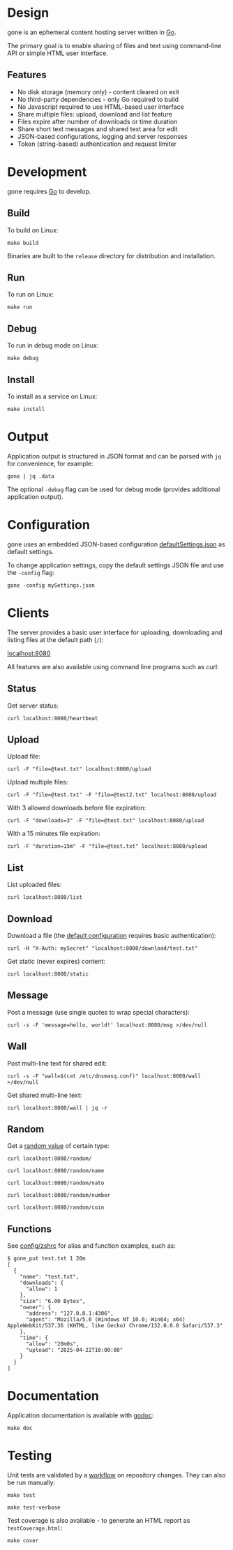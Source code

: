 # Design

gone is an ephemeral content hosting server written in [Go](https://go.dev/).

The primary goal is to enable sharing of files and text using command-line API or simple HTML user interface.

## Features

- No disk storage (memory only) - content cleared on exit
- No third-party dependencies - only Go required to build
- No Javascript required to use HTML-based user interface
- Share multiple files: upload, download and list feature
- Files expire after number of downloads or time duration
- Share short text messages and shared text area for edit
- JSON-based configurations, logging and server responses
- Token (string-based) authentication and request limiter


# Development

gone requires [Go](https://go.dev/doc/install) to develop.

## Build

To build on Linux:

```
make build
```

Binaries are built to the `release` directory for distribution and installation.

## Run

To run on Linux:

```
make run
```

## Debug

To run in debug mode on Linux:

```
make debug
```

## Install

To install as a service on Linux:

```
make install
```


# Output

Application output is structured in JSON format and can be parsed with `jq` for convenience, for example:

```
gone | jq .data
```

The optional `-debug` flag can be used for debug mode (provides additional application output).


# Configuration

gone uses an embedded JSON-based configuration [defaultSettings.json](https://github.com/drduh/gone/blob/main/settings/defaultSettings.json) as default settings.

To change application settings, copy the default settings JSON file and use the `-config` flag:

```
gone -config mySettings.json
```


# Clients

The server provides a basic user interface for uploading, downloading and listing files at the default path (`/`):

[localhost:8080](http://localhost:8080)

All features are also available using command line programs such as curl:

## Status

Get server status:

```
curl localhost:8080/heartbeat
```

## Upload

Upload file:

```
curl -F "file=@test.txt" localhost:8080/upload
```

Upload multiple files:

```
curl -F "file=@test.txt" -F "file=@test2.txt" localhost:8080/upload
```

With 3 allowed downloads before file expiration:

```
curl -F "downloads=3" -F "file=@test.txt" localhost:8080/upload
```

With a 15 minutes file expiration:

```
curl -F "duration=15m" -F "file=@test.txt" localhost:8080/upload
```

## List

List uploaded files:

```
curl localhost:8080/list
```

## Download

Download a file (the [default configuration](https://github.com/drduh/gone/blob/main/settings/defaultSettings.json) requires basic authentication):

```
curl -H "X-Auth: mySecret" "localhost:8080/download/test.txt"
```

Get static (never expires) content:

```
curl localhost:8080/static
```

## Message

Post a message (use single quotes to wrap special characters):

```
curl -s -F 'message=hello, world!' localhost:8080/msg >/dev/null
```

## Wall

Post multi-line text for shared edit:

```
curl -s -F "wall=$(cat /etc/dnsmasq.conf)" localhost:8080/wall >/dev/null
```

Get shared multi-line text:

```
curl localhost:8080/wall | jq -r
```

## Random

Get a [random value](https://github.com/drduh/gone/blob/main/util/random.go) of certain type:

```
curl localhost:8080/random/

curl localhost:8080/random/name

curl localhost:8080/random/nato

curl localhost:8080/random/number

curl localhost:8080/random/coin
```

## Functions

See [config/zshrc](https://github.com/drduh/config/blob/main/zshrc#L562) for alias and function examples, such as:

```
$ gone_put test.txt 1 20m
[
  {
    "name": "test.txt",
    "downloads": {
      "allow": 1
    },
    "size": "6.00 Bytes",
    "owner": {
      "address": "127.0.0.1:4306",
      "agent": "Mozilla/5.0 (Windows NT 10.0; Win64; x64) AppleWebKit/537.36 (KHTML, like Gecko) Chrome/132.0.0.0 Safari/537.3"
    },
    "time": {
      "allow": "20m0s",
      "upload": "2025-04-22T10:00:00"
    }
  }
]
```


# Documentation

Application documentation is available with [godoc](https://go.dev/blog/godoc):

```
make doc
```


# Testing

Unit tests are validated by a [workflow](https://github.com/drduh/gone/blob/main/.github/workflows/test-and-lint.yml) on repository changes. They can also be run manually:

```
make test

make test-verbose
```

Test coverage is also available - to generate an HTML report as `testCoverage.html`:

```
make cover
```
